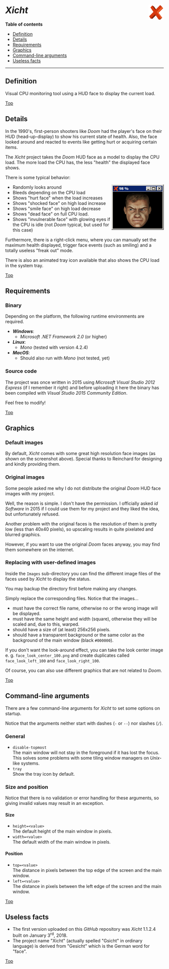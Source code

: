 # *Xicht* <img src="https://github.com/urbanware-org/xicht/blob/master/Stuff/GitHub/Xicht.png" alt="Xicht logo" height="48px" width="48px" align="right"/>

**Table of contents**
* [Definition](#definition)
* [Details](#details)
* [Requirements](#requirements)
* [Graphics](#graphics)
* [Command-line arguments](#command-line-arguments)
* [Useless facts](#useless-facts)

----

## Definition

Visual CPU monitoring tool using a HUD face to display the current load.

[Top](#xicht-)

## Details

In the 1990's, first-person shooters like _Doom_ had the player's face on their HUD (head-up-display) to show his current state of health. Also, the face looked around and reacted to events like getting hurt or acquiring certain items.

The _Xicht_ project takes the _Doom_ HUD face as a model to display the CPU load. The more load the CPU has, the less "health" the displayed face shows.

There is some typical behavior: 

* Randomly looks around<img src="https://github.com/urbanware-org/xicht/blob/master/Stuff/GitHub/Xicht_main_window.png" alt="Main window" align="right"/>
* Bleeds depending on the CPU load
* Shows "hurt face" when the load increases
* Shows "shocked face" on high load increase
* Shows "smile face" on high load decrease
* Shows "dead face" on full CPU load.
* Shows "invulnerable face" with glowing eyes if the CPU is idle (not _Doom_ typical, but used for this case)

Furthermore, there is a right-click menu, where you can manually set the maximum health displayed, trigger face events (such as smiling) and a totally useless "freak out" mode.

There is also an animated tray icon available that also shows the CPU load in the system tray.

[Top](#xicht-)

## Requirements

### Binary

Depending on the platform, the following runtime environments are required.

* ***Windows***:
  * _Microsoft .NET Framework 2.0_ (or higher)
* ***Linux***:
  * _Mono_ (tested with version 4.2.4)
* ***MacOS***:
  * Should also run with _Mono_ (not tested, yet)

### Source code

The project was once written in 2015 using *Microsoft Visual Studio 2012 Express* (if I remember it right) and before uploading it here the binary has been compiled with _Visual Studio 2015 Community Edition_.

Feel free to modify!

[Top](#xicht-)

## Graphics

### Default images

By default, _Xicht_ comes with some great high resolution face images (as shown on the screenshot above). Special thanks to Reinchard for designing and kindly providing them.

### Original images

Some people asked me why I do not distribute the original _Doom_ HUD face images with my project.

Well, the reason is simple. I don't have the permission. I officially asked _id Software_ in 2015 if I could use them for my project and they liked the idea, but unfortunately refused.

Another problem with the original faces is the resolution of them is pretty low (less than 40x40 pixels), so upscaling results in quite pixelated and blurred graphics.

However, if you want to use the original _Doom_ faces anyway, you may find them somewhere on the internet.

### Replacing with user-defined images

Inside the `Images` sub-directory you can find the different image files of the faces used by _Xicht_ to display the status.

You may backup the directory first before making any changes.

Simply replace the corresponding files. Notice that the images...

* must have the correct file name, otherwise no or the wrong image will be displayed.
* must have the same height and width (square), otherwise they will be scaled and, due to this, warped.
* should have a size of (at least) 256x256 pixels.
* should have a transparent background or the same color as the background of the main window (black `#000000`).

If you don't want the look-around effect, you can take the look center image e. g. `face_look_center_100.png` and create duplicates called `face_look_left_100` and `face_look_right_100`.

Of course, you can also use different graphics that are not related to _Doom_.

[Top](#xicht-)

## Command-line arguments

There are a few command-line arguments for _Xicht_ to set some options on startup.

Notice that the arguments neither start with dashes (`-` or `--`) nor slashes (`/`).

### General

* `disable-topmost`<br>The main window will not stay in the foreground if it has lost the focus. This solves some problems with some tiling window managers on _Unix_-like systems.
* `tray`<br>Show the tray icon by default.

### Size and position

Notice that there is no validation or error handling for these arguments, so giving invalid values may result in an exception.

#### Size

* `height=<value>`<br>The default height of the main window in pixels.
* `width=<value>`<br>The default width of the main window in pixels.

#### Position

* `top=<value>`<br>The distance in pixels between the top edge of the screen and the main window.
* `left=<value>`<br>The distance in pixels between the left edge of the screen and the main window.

[Top](#xicht-)

## Useless facts

* The first version uploaded on this *GitHub* repository was *Xicht* 1.1.2.4 built on January 3<sup>rd</sup>, 2018.
* The project name "Xicht" (actually spelled "Gsicht" in ordinary language) is derived from "Gesicht" which is the German word for "face".

[Top](#xicht-)

